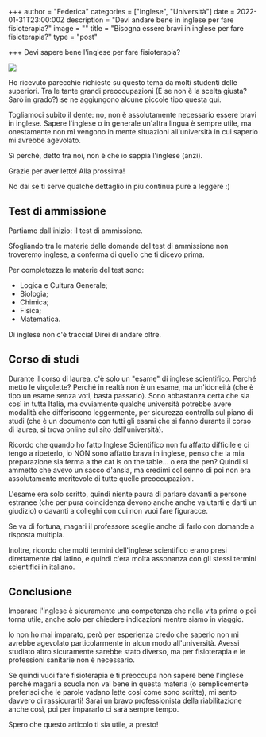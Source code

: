 +++
author = "Federica"
categories = ["Inglese", "Università"]
date = 2022-01-31T23:00:00Z
description = "Devi andare bene in inglese per fare fisioterapia?"
image = ""
title = "Bisogna essere bravi in inglese per fare fisioterapia?"
type = "post"

+++
Devi sapere bene l'inglese per fare fisioterapia?

![](/images/simon-frederick-vuv25ofnga8-unsplash.jpg)

Ho ricevuto parecchie richieste su questo tema da molti studenti delle superiori. Tra le tante grandi preoccupazioni (E se non è la scelta giusta? Sarò in grado?) se ne aggiungono alcune piccole tipo questa qui.

Togliamoci subito il dente: no, non è assolutamente necessario essere bravi in inglese. Sapere l'inglese o in generale un'altra lingua è sempre utile, ma onestamente non mi vengono in mente situazioni all'università in cui saperlo mi avrebbe agevolato.

Si perché, detto tra noi, non è che io sappia l'inglese (anzi).

Grazie per aver letto! Alla prossima!

No dai se ti serve qualche dettaglio in più continua pure a leggere :)

## Test di ammissione

Partiamo dall'inizio: il test di ammissione. 

Sfogliando tra le materie delle domande del test di ammissione non troveremo inglese, a conferma di quello che ti dicevo prima. 

Per completezza le materie del test sono:

* Logica e Cultura Generale;
* Biologia;
* Chimica;
* Fisica;
* Matematica.

Di inglese non c'è traccia! Direi di andare oltre.

## Corso di studi

Durante il corso di laurea, c'è solo un "esame" di inglese scientifico. Perché metto le virgolette? Perché in realtà non è un esame, ma un'idoneità (che è tipo un esame senza voti, basta passarlo). Sono abbastanza certa che sia così in tutta Italia, ma ovviamente qualche università potrebbe avere modalità che differiscono leggermente, per sicurezza controlla sul piano di studi (che è un documento con tutti gli esami che si fanno durante il corso di laurea, si trova online sul sito dell'università).

Ricordo che quando ho fatto Inglese Scientifico non fu affatto difficile e ci tengo a ripeterlo, io NON sono affatto brava in inglese, penso che la mia preparazione sia ferma a the cat is on the table... o era the pen? Quindi si ammetto che avevo un sacco d'ansia, ma credimi col senno di poi non era assolutamente meritevole di tutte quelle preoccupazioni.

L'esame era solo scritto, quindi niente paura di parlare davanti a persone estranee (che per pura coincidenza devono anche anche valutarti e darti un giudizio) o davanti a colleghi con cui non vuoi fare figuracce. 

Se va di fortuna, magari il professore sceglie anche di farlo con domande a risposta multipla.

Inoltre, ricordo che molti termini dell'inglese scientifico erano presi direttamente dal latino, e quindi c'era molta assonanza con gli stessi termini scientifici in italiano.

## Conclusione

Imparare l'inglese è sicuramente una competenza che nella vita prima o poi torna utile, anche solo per chiedere indicazioni mentre siamo in viaggio. 

Io non ho mai imparato, però per esperienza credo che saperlo non mi avrebbe agevolato particolarmente in alcun modo all'università. Avessi studiato altro sicuramente sarebbe stato diverso, ma per fisioterapia e le professioni sanitarie non è necessario.

Se quindi vuoi fare fisioterapia e ti preoccupa non sapere bene l'inglese perché magari a scuola non vai bene in questa materia (o semplicemente preferisci che le parole vadano lette così come sono scritte), mi sento davvero di rassicurarti! Sarai un bravo professionista della riabilitazione anche così, poi per impararlo ci sarà sempre tempo.

Spero che questo articolo ti sia utile, a presto!